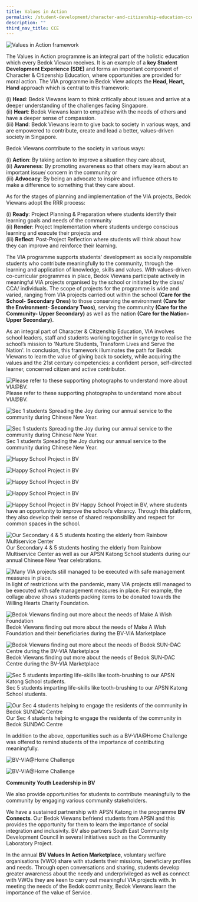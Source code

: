 ```yaml
---
title: Values in Action
permalink: /student-development/character-and-citizenship-education-cce/values-in-action/
description: ""
third_nav_title: CCE
---
```

![Values in Action framework](/images/Values%20in%20Action%20framework.jpg)

The Values in Action programme is an integral part of the holistic education which every Bedok Viewan receives. It is an example of a **key Student Development Experience (SDE)** and forms an important component of Character & Citizenship Education, where opportunities are provided for moral action. The VIA programme in Bedok View adopts the **Head, Heart, Hand** approach which is central to this framework: 

(i)	**Head**: Bedok Viewans learn to think critically about issues and arrive at a deeper understanding of the challenges facing Singapore. <br>
(ii)	**Heart**: Bedok Viewans learn to empathise with the needs of others and have a deeper sense of compassion. <br>
(iii)	**Hand**: Bedok Viewans learn to give back to society in various ways, and are empowered to contribute, create and lead a better, values-driven society in Singapore.

Bedok Viewans contribute to the society in various ways: 

(i)	**Action**: By taking action to improve a situation they care about, <br>
(ii)	**Awareness**: By promoting awareness so that others may learn about an important issue/ concern in the community or <br>
(iii)	**Advocacy**: By being an advocate to inspire and influence others to make a difference to something that they care about.

As for the stages of planning and implementation of the VIA projects, Bedok Viewans adopt the RRR process: 

(i)	**Ready**: Project Planning & Preparation where students identify their learning goals and needs of the community <br>
(ii)	**Render**: Project Implementation where students undergo conscious learning and execute their projects and <br>
(iii)	**Reflect**: Post-Project Reflection where students will think about how they can improve and reinforce their learning.

The VIA programme supports students’ development as socially responsible students who contribute meaningfully to the community, through the learning and application of knowledge, skills and values. With values-driven co-curricular programmes in place, Bedok Viewans participate actively in meaningful VIA projects organised by the school or initiated by the class/ CCA/ individuals. The scope of projects for the programme is wide and varied, ranging from VIA projects carried out within the school **(Care for the School- Secondary Ones)** to those conserving the environment **(Care for the Environment- Secondary Twos)**, serving the community **(Care for the Community- Upper Secondary)** as well as the nation **(Care for the Nation- Upper Secondary)**. 

As an integral part of Character & Citizenship Education, VIA involves school leaders, staff and students working together in synergy to realise the school’s mission to 'Nurture Students, Transform Lives and Serve the Nation'.  In conclusion, this framework illuminates the path for Bedok Viewans to learn the value of giving back to society, while acquiring the values and the 21st century competencies: a confident person, self-directed learner, concerned citizen and active contributor.

![Please refer to these supporting photographs to understand more about VIA@BV.](/images/please%20refer.png)
Please refer to these supporting photographs to understand more about VIA@BV.

![Sec 1 students Spreading the Joy during our annual service to the community during Chinese New Year.](/images/Sec%201%20students.png)

![Sec 1 students Spreading the Joy during our annual service to the community during Chinese New Year.](/images/Sec%201%20students%202.png)
Sec 1 students Spreading the Joy during our annual service to the community during Chinese New Year.

![Happy School Project in BV](/images/Happy%20School%20Project.png)

![Happy School Project in BV](/images/Happy%20School%20Project2.png)

![Happy School Project in BV](/images/Happy%20School%20Project3.png)

![Happy School Project in BV](/images/Happy%20School%20Project4.jpg)

![Happy School Project in BV](/images/Happy%20School%20Project5.jpg)
Happy School Project in BV, where students have an opportunity to improve the school’s vibrancy. Through this platform, they also develop their sense of shared responsibility and respect for common spaces in the school.


![Our Secondary 4 & 5 students hosting the elderly from Rainbow Multiservice Center](/images/our%20sec%204%20&%205.png)
Our Secondary 4 & 5 students hosting the elderly from Rainbow Multiservice Center as well as our APSN Katong School students during our annual Chinese New Year celebrations.

![Many VIA projects still managed to be executed with safe management measures in place.](/images/In%20light%20of%20restrictions.png)
In light of restrictions with the pandemic, many VIA projects still managed to be executed with safe management measures in place. For example, the collage above shows students packing items to be donated towards the Willing Hearts Charity Foundation.

![Bedok Viewans finding out more about the needs of Make A Wish Foundation](/images/Bedok%20Viewans%20finding%20out.jpg)
Bedok Viewans finding out more about the needs of Make A Wish Foundation and their beneficiaries during the BV-VIA Marketplace


![Bedok Viewans finding out more about the needs of Bedok SUN-DAC Centre during the BV-VIA Marketplace](/images/Bedok%20Viewans%20finding%20out2.jpg)
Bedok Viewans finding out more about the needs of Bedok SUN-DAC Centre during the BV-VIA Marketplace

![Sec 5 students imparting life-skills like tooth-brushing to our APSN Katong School students.](/images/sec%205%20students%20imparting%20skills.png)
Sec 5 students imparting life-skills like tooth-brushing to our APSN Katong School students.

![Our Sec 4 students helping to engage the residents of the community in Bedok SUNDAC Centre](/images/Our%20Sec%204%20students.jpg)
Our Sec 4 students helping to engage the residents of the community in Bedok SUNDAC Centre

In addition to the above, opportunities such as a BV-VIA@Home Challenge was offered to remind students of the importance of contributing meaningfully.

![BV-VIA@Home Challenge](/images/BV-VIA@Home%20Challenge.png)

![BV-VIA@Home Challenge](/images/BV-VIA@Home%20Challenge2.png)

**Community Youth Leadership in BV**

We also provide opportunities for students to contribute meaningfully to the community by engaging various community stakeholders.

We have a sustained partnership with APSN Katong in the programme **BV Connects**. Our Bedok Viewans befriend students from APSN and this provides the opportunity for them to learn the importance of social integration and inclusivity. BV also partners South East Community Development Council in several initiatives such as the Community Laboratory Project.

In the annual **BV Values In Action Marketplace**, voluntary welfare organisations (VWO) share with students their missions, beneficiary profiles and needs. Through open conversations and sharing, students develop greater awareness about the needy and underprivileged as well as connect with VWOs they are keen to carry out meaningful VIA projects with. In meeting the needs of the Bedok community, Bedok Viewans learn the importance of the value of Service.

